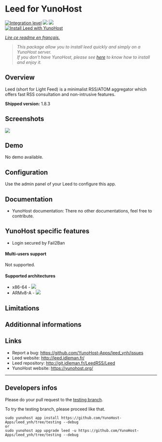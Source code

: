 # Leed for YunoHost

[![Integration level](https://dash.yunohost.org/integration/leed.svg)](https://dash.yunohost.org/appci/app/leed) ![](https://ci-apps.yunohost.org/ci/badges/leed.status.svg) ![](https://ci-apps.yunohost.org/ci/badges/leed.maintain.svg)  
[![Install Leed with YunoHost](https://install-app.yunohost.org/install-with-yunohost.svg)](https://install-app.yunohost.org/?app=leed)

*[Lire ce readme en français.](./README_fr.md)*

> *This package allow you to install leed quickly and simply on a YunoHost server.  
If you don't have YunoHost, please see [here](https://yunohost.org/#/install) to know how to install and enjoy it.*

## Overview
Leed (short for Light Feed) is a minimalist RSS/ATOM aggregator which offers fast RSS consultation and non-intrusive features.

**Shipped version:** 1.8.3

## Screenshots

![](http://projet.idleman.fr/leed/data/leed1.jpg)

## Demo

No demo available.

## Configuration

Use the admin panel of your Leed to configure this app.

## Documentation

* YunoHost documentation: There no other documentations, feel free to contribute.

## YunoHost specific features

* Login secured by Fail2Ban

#### Multi-users support

Not supported.

#### Supported architectures

* x86-64 - [![](https://ci-apps.yunohost.org/ci/logs/leed%20%28Apps%29.svg)](https://ci-apps.yunohost.org/ci/apps/leed/)
* ARMv8-A - [![](https://ci-apps-arm.yunohost.org/ci/logs/leed%20%28Apps%29.svg)](https://ci-apps-arm.yunohost.org/ci/apps/leed/)

## Limitations

## Additionnal informations

## Links

 * Report a bug: https://github.com/YunoHost-Apps/leed_ynh/issues
 * Leed website: http://leed.idleman.fr/
 * Leed repository: http://git.idleman.fr/LeedRSS/Leed
 * YunoHost website: https://yunohost.org/

---

## Developers infos

Please do your pull request to the [testing branch](https://github.com/YunoHost-Apps/leed_ynh/tree/testing).

To try the testing branch, please proceed like that.
```
sudo yunohost app install https://github.com/YunoHost-Apps/leed_ynh/tree/testing --debug
or
sudo yunohost app upgrade leed -u https://github.com/YunoHost-Apps/leed_ynh/tree/testing --debug
```
